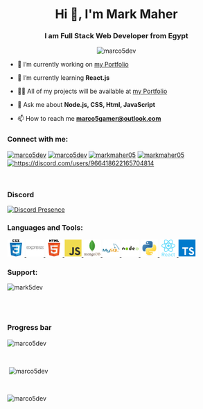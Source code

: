 <h1 align="center">Hi 👋, I'm Mark Maher</h1>
<h3 align="center">I am Full Stack Web Developer from Egypt</h3>

<p align="center"> <img src="https://komarev.com/ghpvc/?username=marco5dev&label=Profile%20views&color=blue&style=for-the-badge" alt="marco5dev" style="width: 150px"/> </p>


- 🔭 I’m currently working on [my Portfolio](https://mark-maher.ml)

- 🌱 I’m currently learning **React.js**

- 👨‍💻 All of my projects will be available at [my Portfolio ](https://mark-maher.ml)

- 💬 Ask me about **Node.js, CSS, Html, JavaScript**

- 📫 How to reach me **marco5gamer@outlook.com**

<h3 align="left">Connect with me:</h3>
<p align="left">
<a href="https://dev.to/marco5dev" target="blank"><img align="center" src="https://raw.githubusercontent.com/rahuldkjain/github-profile-readme-generator/master/src/images/icons/Social/devto.svg" alt="marco5dev" height="30" width="40" /></a>
<a href="https://codesandbox.com/marco5dev" target="blank"><img align="center" src="https://raw.githubusercontent.com/rahuldkjain/github-profile-readme-generator/master/src/images/icons/Social/codesandbox.svg" alt="marco5dev" height="30" width="40" /></a>
<a href="https://fb.com/markmaher05" target="blank"><img align="center" src="https://raw.githubusercontent.com/rahuldkjain/github-profile-readme-generator/master/src/images/icons/Social/facebook.svg" alt="markmaher05" height="30" width="40" /></a>
<a href="https://instagram.com/markmaher05" target="blank"><img align="center" src="https://raw.githubusercontent.com/rahuldkjain/github-profile-readme-generator/master/src/images/icons/Social/instagram.svg" alt="markmaher05" height="30" width="40" /></a>
<a href="https://discord.gg/https://discord.com/users/966418622165704814" target="blank"><img align="center" src="https://raw.githubusercontent.com/rahuldkjain/github-profile-readme-generator/master/src/images/icons/Social/discord.svg" alt="https://discord.com/users/966418622165704814" height="30" width="40" /></a>
</p>
<br>
<h3 align="left">Discord</h3>

[![Discord Presence](https://lanyard.cnrad.dev/api/966418622165704814)](https://discord.com/users/966418622165704814theme=dark&borderRadius=25px&animated=true&idleMessage=Mark%20Maher%20Full%20Stack%20Web%20Developer)
   
<br>
<h3 align="left">Languages and Tools:</h3>
<p align="left"> <a href="https://www.w3schools.com/css/" target="_blank" rel="noreferrer"> <img src="https://raw.githubusercontent.com/devicons/devicon/master/icons/css3/css3-original-wordmark.svg" alt="css3" width="40" height="40"/> </a> <a href="https://expressjs.com" target="_blank" rel="noreferrer"> <img src="https://raw.githubusercontent.com/devicons/devicon/master/icons/express/express-original-wordmark.svg" alt="express" width="40" height="40"/> </a> <a href="https://www.w3.org/html/" target="_blank" rel="noreferrer"> <img src="https://raw.githubusercontent.com/devicons/devicon/master/icons/html5/html5-original-wordmark.svg" alt="html5" width="40" height="40"/> </a> <a href="https://developer.mozilla.org/en-US/docs/Web/JavaScript" target="_blank" rel="noreferrer"> <img src="https://raw.githubusercontent.com/devicons/devicon/master/icons/javascript/javascript-original.svg" alt="javascript" width="40" height="40"/> </a> <a href="https://www.mongodb.com/" target="_blank" rel="noreferrer"> <img src="https://raw.githubusercontent.com/devicons/devicon/master/icons/mongodb/mongodb-original-wordmark.svg" alt="mongodb" width="40" height="40"/> </a> <a href="https://www.mysql.com/" target="_blank" rel="noreferrer"> <img src="https://raw.githubusercontent.com/devicons/devicon/master/icons/mysql/mysql-original-wordmark.svg" alt="mysql" width="40" height="40"/> </a> <a href="https://nodejs.org" target="_blank" rel="noreferrer"> <img src="https://raw.githubusercontent.com/devicons/devicon/master/icons/nodejs/nodejs-original-wordmark.svg" alt="nodejs" width="40" height="40"/> </a> <a href="https://www.php.net" target="_blank" rel="noreferrer"> </a> <a href="https://www.python.org" target="_blank" rel="noreferrer"> <img src="https://raw.githubusercontent.com/devicons/devicon/master/icons/python/python-original.svg" alt="python" width="40" height="40"/> </a> <a href="https://reactjs.org/" target="_blank" rel="noreferrer"> <img src="https://raw.githubusercontent.com/devicons/devicon/master/icons/react/react-original-wordmark.svg" alt="react" width="40" height="40"/> </a> <a href="https://www.sqlite.org/" target="_blank" rel="noreferrer"> <img src="https://raw.githubusercontent.com/devicons/devicon/master/icons/typescript/typescript-original.svg" alt="typescript" width="40" height="40"/> </a> </p>

<h3 align="left">Support:</h3>
<p><a href="https://www.buymeacoffee.com/mark5dev"> <img align="left" src="https://cdn.buymeacoffee.com/buttons/v2/default-yellow.png" height="50" width="210" alt="mark5dev" /></a></p><br><br><br>
<br>

<h3 align="left">Progress bar</h3>

<p><img align="center" src="https://github-readme-stats.vercel.app/api/top-langs?username=marco5dev&show_icons=tru&theme=dark&locale=en&layout=compact" alt="marco5dev" /></p>

<br>

<p>&nbsp;<img align="center" src="https://github-readme-stats.vercel.app/api?username=marco5dev&show_icons=true&theme=dark&locale=en" alt="marco5dev" 
/></p>

<br>

<p><img align="center" src="https://github-readme-streak-stats.herokuapp.com/?user=marco5dev&theme=dark&" alt="marco5dev" 
/></p>
